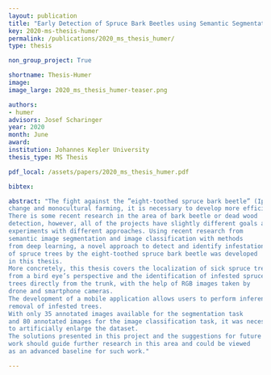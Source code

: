 ```yaml
---
layout: publication
title: "Early Detection of Spruce Bark Beetles using Semantic Segmentation and Image Classification"
key: 2020-ms-thesis-humer
permalink: /publications/2020_ms_thesis_humer/
type: thesis 

non_group_project: True

shortname: Thesis-Humer
image: 
image_large: 2020_ms_thesis_humer-teaser.png

authors: 
- humer
advisors: Josef Scharinger
year: 2020
month: June
award: 
institution: Johannes Kepler University
thesis_type: MS Thesis

pdf_local: /assets/papers/2020_ms_thesis_humer.pdf

bibtex:

abstract: "The fight against the ”eight-toothed spruce bark beetle” (Ips Typographus) is a crucial task in forest management. Since the conditions for spruce bark beetles are becoming better due to climate
change and monocultural farming, it is necessary to develop more efficient techniques to fight their spreading.
There is some recent research in the area of bark beetle or dead wood
detection, however, all of the projects have slightly different goals and
experiments with different approaches. Using recent research from
semantic image segmentation and image classification with methods
from deep learning, a novel approach to detect and identify infestation
of spruce trees by the eight-toothed spruce bark beetle was developed
in this thesis.
More concretely, this thesis covers the localization of sick spruce trees
from a bird eye’s perspective and the identification of infested spruce
trees directly from the trunk, with the help of RGB images taken by
drone and smartphone cameras.
The development of a mobile application allows users to perform inference in real-time and therefore leads to a more efficient and fast
removal of infested trees.
With only 35 annotated images available for the segmentation task
and 80 annotated images for the image classification task, it was necessary to use techniques like transfer learning or data augmentation
to artificially enlarge the dataset.
The solutions presented in this project and the suggestions for future
work should guide further research in this area and could be viewed
as an advanced baseline for such work."

---
```


